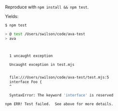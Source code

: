 Reproduce with `npm install && npm test`.

Yields:
```sh
$ npm test

> @ test /Users/swilson/code/ava-test
> ava



  1 uncaught exception

  Uncaught exception in test.mjs


  file:///Users/swilson/code/ava-test/test.mjs:5
  interface Foo {
  ^

  SyntaxError: The keyword 'interface' is reserved

npm ERR! Test failed.  See above for more details.
```
